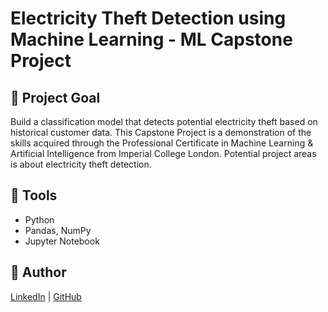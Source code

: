 # Electricity Theft Detection using Machine Learning - ML Capstone Project

## 📌 Project Goal
Build a classification model that detects potential electricity theft based on historical customer data. This Capstone Project is a demonstration of the skills acquired through the Professional Certificate in Machine Learning & Artificial Intelligence from Imperial College London. Potential project areas is about electricity theft detection.

## 🚀 Tools
- Python
- Pandas, NumPy
- Jupyter Notebook

## 🔗 Author
[LinkedIn](https://www.linkedin.com/in/helmysatria/) | [GitHub](https://github.com/satriahelmy)
